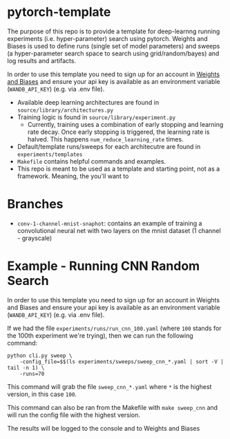 # pytorch-template

The purpose of this repo is to provide a template for deep-learnng running experiments (i.e. hyper-parameter) search using pytorch. Weights and Biases is used to define runs (single
set of model parameters) and sweeps (a hyper-parameter search space to search using
grid/random/bayes) and log results and artifacts.

In order to use this template you need to sign up for an account in [Weights and Biases](https://wandb.ai) and ensure your api key is available as an environment variable (`WANDB_API_KEY`) (e.g. via .env file).

- Available deep learning architectures are found in `source/library/architectures.py`
- Training logic is found in `source/library/experiment.py`
    - Currently, training uses a combination of early stopping and learning rate decay. Once early stopping is triggered, the learning rate is halved. This happens `num_reduce_learning_rate` times.
- Default/template runs/sweeps for each architecutre are found in `experiments/templates`
- `Makefile` contains helpful commands and examples.
- This repo is meant to be used as a template and starting point, not as a framework. Meaning, the you'll want to 

# Branches

- `conv-1-channel-mnist-snaphot`: contains an example of training a convolutional neural net with two layers on the mnist dataset (1 channel - grayscale)

# Example - Running CNN Random Search

In order to use this template you need to sign up for an account in Weights and Biases and ensure
your api key is available as an environment variable (`WANDB_API_KEY`) (e.g. via .env file).

If we had the file `experiments/runs/run_cnn_100.yaml` (where `100` stands for the 100th experiment we're trying), then we can run the following command:

```
python cli.py sweep \
    -config_file=$$(ls experiments/sweeps/sweep_cnn_*.yaml | sort -V | tail -n 1) \
    -runs=70
```

This command will grab the file `sweep_cnn_*.yaml` where `*` is the highest version, in this case `100`.

This command can also be ran from the Makefile with `make sweep_cnn` and will run the config file with the highest version.

The results will be logged to the console and to Weights and Biases
